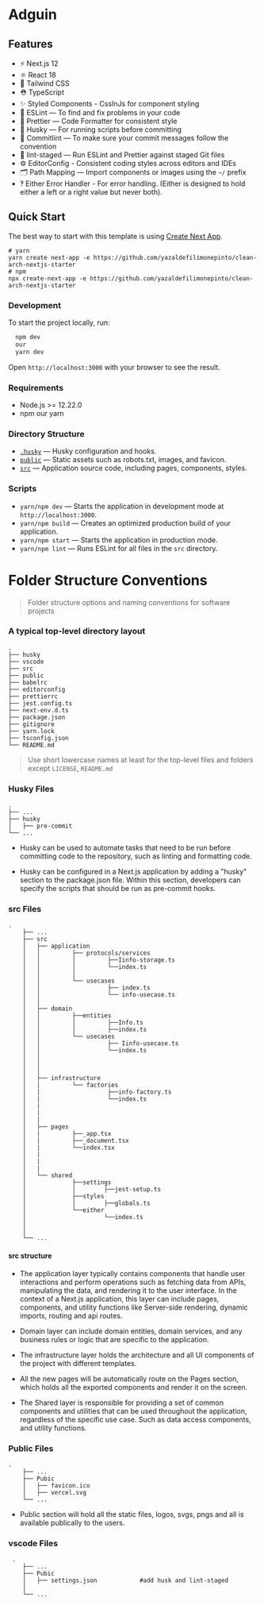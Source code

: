 # Adguin
## Features
- ⚡️ Next.js 12
- ⚛️ React 18
- 📝 Tailwind CSS
- ⛑ TypeScript
- ✨ Styled Components - CssInJs for component styling
- 📏 ESLint — To find and fix problems in your code
- 💖 Prettier — Code Formatter for consistent style
- 🐶 Husky — For running scripts before committing
- 🚓 Commitlint — To make sure your commit messages follow the convention
- 🚫 lint-staged — Run ESLint and Prettier against staged Git files
- ⚙️ EditorConfig - Consistent coding styles across editors and IDEs
- 🗂 Path Mapping — Import components or images using the `~/` prefix
- ‽ Either Error Handler - For error handling. (Either is designed to hold either a left or a right value but never both).


## Quick Start

The best way to start with this template is using [Create Next App](https://nextjs.org/docs/api-reference/create-next-app).

```
# yarn
yarn create next-app -e https://github.com/yazaldefilimonepinto/clean-arch-nextjs-starter
# npm
npx create-next-app -e https://github.com/yazaldefilimonepinto/clean-arch-nextjs-starter
```

### Development

To start the project locally, run:

```bash
  npm dev
  our
  yarn dev
```

Open `http://localhost:3000` with your browser to see the result.


### Requirements

- Node.js >= 12.22.0
- npm our yarn

### Directory Structure

- [`.husky`](.husky) — Husky configuration and hooks.<br>
- [`public`](./public) — Static assets such as robots.txt, images, and favicon.<br>
- [`src`](./src) — Application source code, including pages, components, styles.<br>

### Scripts
- `yarn/npm dev` — Starts the application in development mode at `http://localhost:3000`.
- `yarn/npm build` — Creates an optimized production build of your application.
- `yarn/npm start` — Starts the application in production mode.
- `yarn/npm lint` — Runs ESLint for all files in the `src` directory.


Folder Structure Conventions
============================

> Folder structure options and naming conventions for software projects

### A typical top-level directory layout

    .
    ├── husky                   
    ├── vscode                   
    ├── src 
    ├── public
    ├── babelrc                    
    ├── editorconfig                   
    ├── prettierrc
    ├── jest.config.ts
    ├── next-env.d.ts
    ├── package.json
    ├── gitignore
    ├── yarn.lock
    ├── tsconfig.json
    └── README.md
    
    

> Use short lowercase names at least for the top-level files and folders except
> `LICENSE`, `README.md`


### Husky Files

    .
    ├── ...
    ├── husky                   
    │   ├── pre-commit                             
    └── ...
    
    
- Husky can be used to automate tasks that need to be run before committing code to the repository, such as linting and formatting code.

- Husky can be configured in a Next.js application by adding a "husky" section to the package.json file. Within this section, developers can specify the scripts that should be run as pre-commit hooks.

### src Files

    .
        ├── ...
        ├── src                   
        │   ├── application  
        │   │         ├── protocols/services
        │   │         │         ├──Iinfo-storage.ts
        │   │         │         └──index.ts
        │   │         │                       
        │   │         └── usecases
        │   │                   ├── index.ts
        │   │                   └── info-usecase.ts
        │   │
        │   ├── domain   
        │   │         ├──entities
        │   │         │         ├──Info.ts
        │   │         │         ├──index.ts 
        │   │         └── usecases
        │   │                   ├── Iinfo-usecase.ts
        │   │                   └──index.ts
        │   │                 
        │   │          
        │   │          
        │   ├── infrastructure
        │   |         └── factories
        │   |                   ├──info-factory.ts
        │   |                   └──index.ts
        │   |                       
        │   |         
        │   |         
        │   ├── pages
        │   |         ├──_app.tsx
        │   |         ├──_document.tsx
        │   |         └──index.tsx
        │   |       
        │   |       
        │   |       
        │   └── shared
        │             ├──settings
        │             │        ├──jest-setup.ts
        │             ├──styles
        │             │        ├──globals.ts
        │             └──either
        │                      └──index.ts
        │           
        │           
        └── ...
        
#### src structure
- The application layer typically contains components that handle user interactions and perform operations such as fetching data from APIs, manipulating the data, and rendering it to the user interface. In the context of a Next.js application, this layer can include pages, components, and utility functions like Server-side rendering, dynamic imports, routing and api routes.

- Domain layer can include domain entities, domain services, and any business rules or logic that are specific to the application.

- The infrastructure layer holds the architecture and all UI components of the project with different templates.

- All the new pages will be automatically route on the Pages section, which holds all the exported components and render it on the screen.

- The Shared layer is responsible for providing a set of common components and utilities that can be used throughout the application, regardless of the specific use case. Such as data access components, and utility functions.
        
    
### Public Files

    .
        ├── ...
        ├── Pubic                   
        │   ├── favicon.ico          
        │   ├── vercel.svg            
        └── ...

- Public section will hold all the static files, logos, svgs, pngs and all is available publically to the users.

 ### vscode Files 
 
     .
        ├── ...
        ├── Pubic                   
        │   ├── settings.json            #add husk and lint-staged
        │               
        └── ...
    
 


